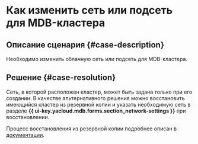 # Как изменить сеть или подсеть для MDB-кластера


## Описание сценария {#case-description}

Необходимо изменить облачную сеть или подсеть для MDB-кластера.

## Решение {#case-resolution}

Сеть, в которой расположен кластер, может быть задана только при его создании. В качестве альтернативного решения можно восстановить имеющийся кластер из резервной копии и указать необходимую сеть в разделе **{{ ui-key.yacloud.mdb.forms.section_network-settings }}** при восстановлении.

Процесс восстановления из резервной копии подробнее описан в [документации](../../../managed-clickhouse/operations/cluster-backups.md#restore).